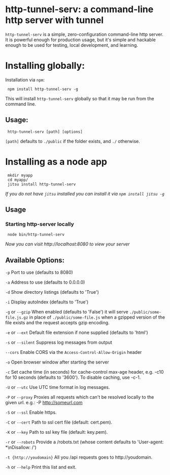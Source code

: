 # http-tunnel-serv: a command-line http server with tunnel

`http-tunnel-serv` is a simple, zero-configuration command-line http server.  It is powerful enough for production usage, but it's simple and hackable enough to be used for testing, local development, and learning.


# Installing globally:

Installation via `npm`:

     npm install http-tunnel-serv -g

This will install `http-tunnel-serv` globally so that it may be run from the command line.

## Usage:

     http-tunnel-serv [path] [options]

`[path]` defaults to `./public` if the folder exists, and `./` otherwise.

# Installing as a node app

     mkdir myapp
     cd myapp/
     jitsu install http-tunnel-serv

*If you do not have `jitsu` installed you can install it via `npm install jitsu -g`*

## Usage

### Starting http-server locally

     node bin/http-tunnel-serv

*Now you can visit http://localhost:8080 to view your server*

## Available Options:

`-p` Port to use (defaults to 8080)

`-a` Address to use (defaults to 0.0.0.0)

`-d` Show directory listings (defaults to 'True')

`-i` Display autoIndex (defaults to 'True')

`-g` or `--gzip` When enabled (defaults to 'False') it will serve `./public/some-file.js.gz` in place of `./public/some-file.js` when a gzipped version of the file exists and the request accepts gzip encoding.

`-e` or `--ext` Default file extension if none supplied (defaults to 'html')

`-s` or `--silent` Suppress log messages from output

`--cors` Enable CORS via the `Access-Control-Allow-Origin` header

`-o` Open browser window after starting the server

`-c` Set cache time (in seconds) for cache-control max-age header, e.g. -c10 for 10 seconds (defaults to '3600'). To disable caching, use -c-1.

`-U` or `--utc` Use UTC time format in log messages.

`-P` or `--proxy` Proxies all requests which can't be resolved locally to the given url. e.g.: -P http://someurl.com

`-S` or `--ssl` Enable https.

`-C` or `--cert` Path to ssl cert file (default: cert.pem).

`-K` or `--key` Path to ssl key file (default: key.pem).



`-r` or `--robots` Provide a /robots.txt (whose content defaults to 'User-agent: *\nDisallow: /')

`-t {http://youdomain}` All you /api requests goes to http://youdomain.

`-h` or `--help` Print this list and exit.